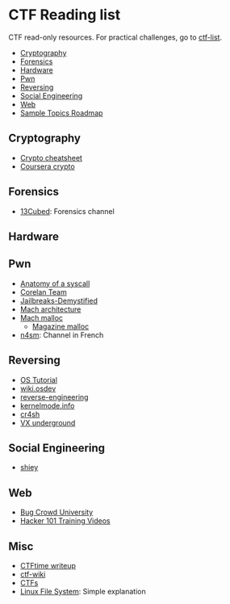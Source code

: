 # CTF Reading list 
CTF read-only resources. For practical challenges, go to [ctf-list](ctf-list.md). 

* [Cryptography](#pwn)
* [Forensics](#for)
* [Hardware](#hard)
* [Pwn](#pwn)
* [Reversing](#rev)
* [Social Engineering](#social)
* [Web](#web)
* [Sample Topics Roadmap](#roadmap)

<h2 id="crypto">Cryptography</h2>

* [Crypto cheatsheet](https://pequalsnp-team.github.io/cheatsheet/crypto-101)
* [Coursera crypto](https://www.coursera.org/learn/crypto)

<h2 id="for">Forensics</h2>

* [13Cubed](https://www.youtube.com/user/davisrichardg): Forensics channel


<h2 id="hard">Hardware</h2>




<h2 id="pwn">Pwn</h2>

* [Anatomy of a syscall](https://lwn.net/Articles/604287/)
* [Corelan Team](https://www.corelan.be/)
* [Jailbreaks-Demystified](https://geosn0w.github.io/Jailbreaks-Demystified/)
* [Mach architecture](https://en.wikibooks.org/wiki/Reverse_Engineering/Mac_OS_X)
* [Mach malloc](https://opensource.apple.com/source/Libc/Libc-594.1.4/gen/malloc.c)
	* [Magazine malloc](https://opensource.apple.com/source/Libc/Libc-594.1.4/gen/magazine_malloc.c)
* [n4sm](https://www.youtube.com/channel/UCMLdzIcHxhrDkgyw9IxgOwQ): Channel in French

<h2 id="rev">Reversing</h2>

* [OS Tutorial](https://github.com/cfenollosa/os-tutorial)
* [wiki.osdev](https://wiki.osdev.org/)
* [reverse-engineering](https://github.com/wtsxDev/reverse-engineering)
* [kernelmode.info](https://www.kernelmode.info/forum/)
* [cr4sh](https://github.com/Cr4sh)
* [VX underground](https://vx-underground.org/zines.html)

<h2 id="social">Social Engineering</h2>

* [shiey](https://www.youtube.com/channel/UCpXwMqnXfJzazKS5fJ8nrVw)

<h2 id="web">Web</h2>

<table style="width:100%">

* [Bug Crowd University](https://www.bugcrowd.com/hackers/bugcrowd-university/)
* [Hacker 101 Training Videos](https://www.hacker101.com/videos)

<h2 id="misc">Misc</h2>

* [CTFtime writeup](https://ctftime.org/writeups)
* [ctf-wiki](https://ctf-wiki.github.io/ctf-wiki/)
* [CTFs](https://github.com/ctfs/)
* [Linux File System](https://www.tldp.org/LDP/Linux-Filesystem-Hierarchy/Linux-Filesystem-Hierarchy.pdf): Simple explanation
